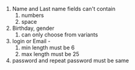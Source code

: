 1. Name and Last name fields can't contain 
	 1. numbers
	 2. space 
2. Birthday, gender
	1. can only choose from variants
3. login or Email  -
	1. min length must be 6
	2. max length must be 25
4. password and repeat password must be same
